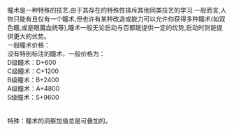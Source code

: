 <title>【瞳术说明】</title>
<meta name="GENERATOR" content="WinCHM">
<meta http-equiv="Content-Type" content="text/html; charset=gb2312">
<br>瞳术是一种特殊的技艺.由于其存在的特殊性排斥其他同类技艺的学习.一般而言,人物只能有且仅有一个瞳术,但也许有某种改造或能力可以允许你获得多种瞳术(如双色瞳,或是眼魔血统等),瞳术一般无论启动与否都能提供一定的优势,启动时则能提供更大的优势。 
<br>一般瞳术价格： 
<br>没有特别标注的瞳术，一般价格为： 
<br>D级瞳术：D+600 
<br>C级瞳术：C+1200 
<br>B级瞳术：B+2400 
<br>A级瞳术：A+4800 
<br>S级瞳术：S+9600 
<br>
<br>
<br>特殊：瞳术的洞察加值总是可叠加的。